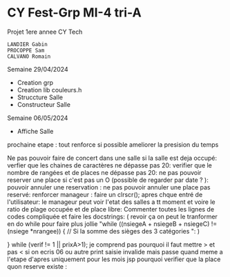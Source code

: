 # CY Fest-Grp MI-4 tri-A
Projet 1ere annee CY Tech

    LANDIER Gabin
    PROCOPPE Sam
    CALVANO Romain

Semaine 29/04/2024

- Creation grp
- Creation lib couleurs.h
- Struccture Salle
- Constructeur Salle

Semaine 06/05/2024

- Affiche Salle


prochaine etape :
tout renforce 
si possible ameliorer la presision du temps

Ne pas pouvoir faire de concert dans une salle si la salle est deja occupé:
verfier que les chaines de caractères ne dépasse pas 20:
verifier que le nombre de rangées et de places ne dépasse pas 20:
ne pas pouvoir reserver une place si c'est pas un O (possible de regarder par date ? ):
pouvoir annuler une reservation :
ne pas pouvoir annuler une place pas reservé:
renforcer manageur :
faire un clrscr(); apres chque entré de l'utilisateur:
le manageur peut voir l'etat des salles a tt moment et voire le ratio de plage occupée et de place libre: 
Commenter toutes les lignes de codes compliquée et faire les docstrings:
( revoir ça on peut le tranformer en do while pour faire plus jollie "while ((nsiegeA + nsiegeB + nsiegeC) !=(nsiege *nrangee)) { // Si la somme des sièges des 3 catégories ": )

} while (verif != 1 || prixA>1); je comprend pas pourquoi il faut mettre > et pas <
si on ecris 06 ou autre print saisie invalide mais passe quand meme a l'etape d'apres uniquement pour les mois jsp pourquoi
verifier que la place quon reserve existe :
